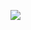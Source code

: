 <!--<h1 align="center">Mohammed Babiker</h1> -->
<!--<h3 align="center">I'm learning to be a full-stack web developer, which means I'm learning both front-end (HTML, CSS, and JavaScript) and back-end skills (Python or PHP and database management). I'm also getting to know frameworks and tools like React, Angular, Vue, Node.js, and Django. This will allow me to build dynamic web apps that meet the needs of today's businesses and organizations.</h3> -->



<!-- <p align="left"> <a href="https://twitter.com/mbabai20" target="blank"><img src="https://img.shields.io/twitter/follow/mbabai20?logo=twitter&style=for-the-badge" alt="mbabai20" /></a> </p> -->

<!-- -  Currently working on [react website](https://github.com/mohammedbabiker/reactsite) -->

![](https://github-readme-stats.vercel.app/api?username=mohammedbabiker&theme=dark&show_icons=true&hide_border=true&include_all_commits=false&count_private=false)<br/>


<!-- <h3 align="left">Languages and Tools:</h3>

![HTML5](https://img.shields.io/badge/html5-%23E34F26.svg?style=for-the-badge&logo=html5&logoColor=white) 
![CSS3](https://img.shields.io/badge/css3-%231572B6.svg?style=for-the-badge&logo=css3&logoColor=white) 
![JavaScript](https://img.shields.io/badge/javascript-%23323330.svg?style=for-the-badge&logo=javascript&logoColor=%23F7DF1E) 
![TypeScript](https://img.shields.io/badge/typescript-%23007ACC.svg?style=for-the-badge&logo=typescript&logoColor=white)
![Lua](https://img.shields.io/badge/lua-%232C2D72.svg?style=for-the-badge&logo=lua&logoColor=white) 
![TailwindCSS](https://img.shields.io/badge/tailwindcss-%2338B2AC.svg?style=for-the-badge&logo=tailwind-css&logoColor=white) 
![Bootstrap](https://img.shields.io/badge/bootstrap-%238511FA.svg?style=for-the-badge&logo=bootstrap&logoColor=white) 
![Next JS](https://img.shields.io/badge/Next-black?style=for-the-badge&logo=next.js&logoColor=white) 
![Vite](https://img.shields.io/badge/vite-%23646CFF.svg?style=for-the-badge&logo=vite&logoColor=white) 
![React](https://img.shields.io/badge/react-%2320232a.svg?style=for-the-badge&logo=react&logoColor=%2361DAFB) 
![Drupal](https://img.shields.io/badge/drupal-%230678BE.svg?style=for-the-badge&logo=drupal&logoColor=white) 
![Docker](https://img.shields.io/badge/docker-%230db7ed.svg?style=for-the-badge&logo=docker&logoColor=white) 
![GIT](https://img.shields.io/badge/git-%23E34F26.svg?style=for-the-badge&logo=git&logoColor=white) 
![LINUX](https://img.shields.io/badge/linux-%23323330.svg?style=for-the-badge&logo=linux&logoColor=%23F7DF1E)
<!--![GithubPages](https://img.shields.io/badge/github%20pages-121013?style=for-the-badge&logo=github&logoColor=white) -->
